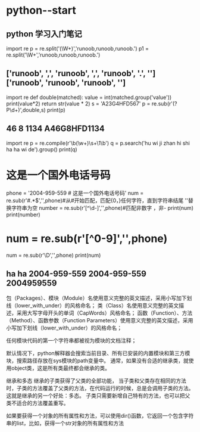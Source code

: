 # python--start
python 学习入门笔记
----------------------------------------------------------------------------
import re
p = re.split('(\W+)','runoob,runoob,runoob.')
p1 = re.split('\W+','runoob,runoob,runoob.')

['runoob', ',', 'runoob', ',', 'runoob', '.', '']
['runoob', 'runoob', 'runoob', '']
----------------------------------------------------------------------------
import re
def double(matched):
    value = int(matched.group('value'))
    print(value*2)
    return str(value * 2)
s = 'A23G4HFD567'
p = re.sub(r'(?P<value>\d+)',double,s)
print(p)
  
46
8
1134
A46G8HFD1134
----------------------------------------------------------------------------
import re
p = re.compile(r'\b(\w+)\s+\1\b')
q = p.search('hu wi ji zhan hi shi ha ha wi de').group()
print(q)
# 这是一个国外电话号码
phone = '2004-959-559 # 这是一个国外电话号码'
num = re.sub(r'#.*$','',phone)#从#开始匹配，匹配{0，}任何字符，直到字符串结尾        ''替换字符串为空
number = re.sub(r'[^\d-]','',phone)#匹配非数字 ，非-
print(num)
print(number)

# num = re.sub(r'[^0-9]','',phone)
num = re.sub(r'\D','',phone)
print(num)
  
ha ha
2004-959-559 
2004-959-559
2004959559
---------------------------------------------------------------------------- 
包（Packages）、模块（Module）名使用意义完整的英文描述，采用小写加下划线（lower_with_under）的风格命名；
类（Class）名使用意义完整的英文描述，采用大写字母开头的单词（CapWords）风格命名；
函数（Function）、方法（Method）、函数参数（Function Parameters）使用意义完整的英文描述，采用小写加下划线（lower_with_under）的风格命名；

任何模块代码的第一个字符串都被视为模块的文档注释；

默认情况下，python解释器会搜索当前目录、所有已安装的内置模块和第三方模块，搜索路径存放在sys模块的path变量中。
通常，如果没有合适的继承类，就使用object类，这是所有类最终都会继承的类。

继承和多态
继承的子类获得了父类的全部功能，
当子类和父类存在相同的方法时，子类的方法覆盖了父类的方法，在代码运行的时候，总是会调用子类的方法。这就是继承的另一个好处：多态。
子类只需要新增自己特有的方法，也可以把父类不适合的方法覆盖重写。

如果要获得一个对象的所有属性和方法，可以使用dir()函数，它返回一个包含字符串的list，比如，获得一个str对象的所有属性和方法

